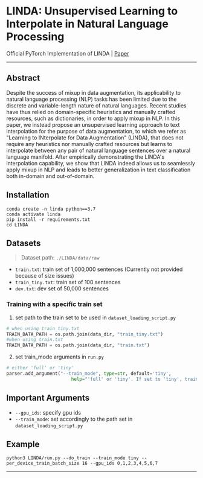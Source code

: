 # LINDA: Unsupervised Learning to Interpolate in Natural Language Processing

Official PyTorch Implementation of LINDA | [Paper](https://arxiv.org/abs/2112.13969) 
* * *
## Abstract
Despite the success of mixup in data augmentation, its applicability to natural language processing (NLP) tasks has been limited due to the discrete and variable-length nature of natural languages. Recent studies have thus relied on domain-specific heuristics and manually crafted resources, such as dictionaries, in order to apply mixup in NLP. In this paper, we instead propose an unsupervised learning approach to text interpolation for the purpose of data augmentation, to which we refer as "Learning to INterpolate for Data Augmentation" (LINDA), that does not require any heuristics nor manually crafted resources but learns to interpolate between any pair of natural language sentences over a natural language manifold. After empirically demonstrating the LINDA's interpolation capability, we show that LINDA indeed allows us to seamlessly apply mixup in NLP and leads to better generalization in text classification both in-domain and out-of-domain.

## Installation

```
conda create -n linda python==3.7
conda activate linda
pip install -r requirements.txt
cd LINDA
```

## Datasets
> Dataset path: `./LINDA/data/raw`
* `train.txt`: train set of 1,000,000 sentences (Currently not provided because of size issues)
* `train_tiny.txt`: train set of 100 sentences
* `dev.txt`: dev set of 50,000 sentences

### Training with a specific train set
1. set path to the train set to be used in `dataset_loading_script.py`
```python
# when using train_tiny.txt
TRAIN_DATA_PATH = os.path.join(data_dir, "train_tiny.txt") 
#when using train.txt
TRAIN_DATA_PATH = os.path.join(data_dir, "train.txt")
```
2. set train_mode arguments in `run.py`
```python
# either 'full' or 'tiny'
parser.add_argument("--train_mode", type=str, default='tiny',
                        help="'full' or 'tiny'. If set to 'tiny', trained with only 100 sentence pairs.")
```

## Important Arguments
* `--gpu_ids`: specify gpu ids
* `--train_mode`: set accordingly to the path set in `dataset_loading_script.py`

## Example
```
python3 LINDA/run.py --do_train --train_mode tiny --per_device_train_batch_size 16 --gpu_ids 0,1,2,3,4,5,6,7
```
***

